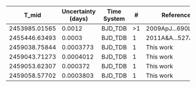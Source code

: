 |T_mid        |Uncertainty (days)|Time System|#  |Reference                             |
|-------------|------------------|-----------|---|--------------------------------------|
|2453985.01565|0.0012            |BJD_TDB    |>1 |2009ApJ...690L..89H                   |
|2455446.63493|0.0003            |BJD_TDB    |1  |2011A&A...527A...8S                   |
|2459038.75844|0.0003773         |BJD_TDB    |1  |This work                             |
|2459043.71273|0.0004012         |BJD_TDB    |1  |This work                             |
|2459053.62307|0.000372          |BJD_TDB    |1  |This work                             |
|2459058.57702|0.0003803         |BJD_TDB    |1  |This work                             |
